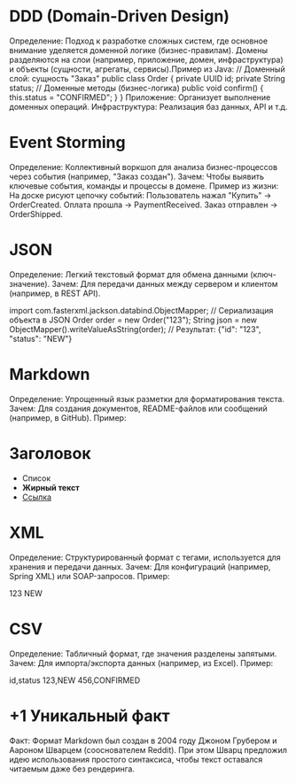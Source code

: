 # DDD (Domain-Driven Design)
Определение: Подход к разработке сложных систем, где основное внимание уделяется доменной логике (бизнес-правилам). Домены разделяются на слои (например, приложение, домен, инфраструктура) и объекты (сущности, агрегаты, сервисы).Пример из Java:
// Доменный слой: сущность "Заказ"
public class Order {
    private UUID id;
    private String status;
    // Доменные методы (бизнес-логика)
    public void confirm() {
        this.status = "CONFIRMED";
    }
}
Приложение: Организует выполнение доменных операций.
Инфраструктура: Реализация баз данных, API и т.д.

# Event Storming
Определение: Коллективный воркшоп для анализа бизнес-процессов через события (например, "Заказ создан").
Зачем: Чтобы выявить ключевые события, команды и процессы в домене.
Пример из жизни: На доске рисуют цепочку событий:
Пользователь нажал "Купить" → OrderCreated.
Оплата прошла → PaymentReceived.
Заказ отправлен → OrderShipped.

# JSON
Определение: Легкий текстовый формат для обмена данными (ключ-значение).
Зачем: Для передачи данных между сервером и клиентом (например, в REST API).

import com.fasterxml.jackson.databind.ObjectMapper;
// Сериализация объекта в JSON
Order order = new Order("123");
String json = new ObjectMapper().writeValueAsString(order);
// Результат: {"id": "123", "status": "NEW"}

# Markdown
Определение: Упрощенный язык разметки для форматирования текста.
Зачем: Для создания документов, README-файлов или сообщений (например, в GitHub).
Пример:
# Заголовок
- Список
- **Жирный текст**
- [Ссылка](https://example.com)
  
# XML
Определение: Структурированный формат с тегами, используется для хранения и передачи данных.
Зачем: Для конфигураций (например, Spring XML) или SOAP-запросов.
Пример:

<order>
    <id>123</id>
    <status>NEW</status>
</order>

# CSV
Определение: Табличный формат, где значения разделены запятыми.
Зачем: Для импорта/экспорта данных (например, из Excel).
Пример:

id,status
123,NEW
456,CONFIRMED

# +1 Уникальный факт
Факт: Формат Markdown был создан в 2004 году Джоном Грубером и Аароном Шварцем (сооснователем Reddit). При этом Шварц предложил идею использования простого синтаксиса, чтобы текст оставался читаемым даже без рендеринга.
